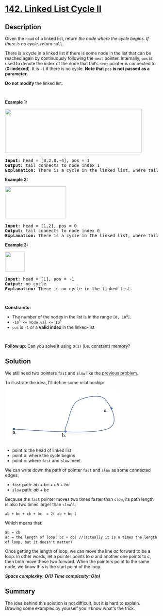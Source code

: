 # [142. Linked List Cycle II](https://leetcode.com/problems/linked-list-cycle-ii/)

## Description

<div class="content__u3I1 question-content__JfgR"><div><p>Given the <code>head</code> of a linked list, return <em>the node where the cycle begins. If there is no cycle, return </em><code>null</code>.</p>

<p>There is a cycle in a linked list if there is some node in the list that can be reached again by continuously following the <code>next</code> pointer. Internally, <code>pos</code> is used to denote the index of the node that tail's <code>next</code> pointer is connected to (<strong>0-indexed</strong>). It is <code>-1</code> if there is no cycle. <strong>Note that</strong> <code>pos</code> <strong>is not passed as a parameter</strong>.</p>

<p><strong>Do not modify</strong> the linked list.</p>

<p>&nbsp;</p>
<p><strong>Example 1:</strong></p>
<img alt="" src="https://assets.leetcode.com/uploads/2018/12/07/circularlinkedlist.png" style="height: 145px; width: 450px;">
<pre><strong>Input:</strong> head = [3,2,0,-4], pos = 1
<strong>Output:</strong> tail connects to node index 1
<strong>Explanation:</strong> There is a cycle in the linked list, where tail connects to the second node.
</pre>

<p><strong>Example 2:</strong></p>
<img alt="" src="https://assets.leetcode.com/uploads/2018/12/07/circularlinkedlist_test2.png" style="height: 105px; width: 201px;">
<pre><strong>Input:</strong> head = [1,2], pos = 0
<strong>Output:</strong> tail connects to node index 0
<strong>Explanation:</strong> There is a cycle in the linked list, where tail connects to the first node.
</pre>

<p><strong>Example 3:</strong></p>
<img alt="" src="https://assets.leetcode.com/uploads/2018/12/07/circularlinkedlist_test3.png" style="height: 65px; width: 65px;">
<pre><strong>Input:</strong> head = [1], pos = -1
<strong>Output:</strong> no cycle
<strong>Explanation:</strong> There is no cycle in the linked list.
</pre>

<p>&nbsp;</p>
<p><strong>Constraints:</strong></p>

<ul>
	<li>The number of the nodes in the list is in the range <code>[0, 10<sup>4</sup>]</code>.</li>
	<li><code>-10<sup>5</sup> &lt;= Node.val &lt;= 10<sup>5</sup></code></li>
	<li><code>pos</code> is <code>-1</code> or a <strong>valid index</strong> in the linked-list.</li>
</ul>

<p>&nbsp;</p>
<p><strong>Follow up:</strong> Can you solve it using <code>O(1)</code> (i.e. constant) memory?</p>
</div></div>

## Solution
We still need two pointers `fast` and `slow` like the [previous problem](https://github.com/BlueBug12/LeetCode-Solution/tree/master/%230141_LinkedListCycle).

To illustrate the idea, I'll define some relationship:

![picture](./picture.PNG)
* point a: the head of linked list
* point b: where the cycle begins
* point c: where `fast` and `slow` meet

We can write down the path of pointer `fast` and `slow` as some connected edges:
* `fast` path: _ab_ + _bc_ + _cb_ + _bc_
* `slow` path: _ab_ + _bc_

Because the `fast` pointer moves two times faster than `slow`, its path length is also two times larger than `slow`'s:
```
ab + bc + cb + bc  = 2( ab + bc )
```
Which means that:
```
ab = cb
ac = the length of loop( bc + cb) //(actually it is n times the length of loop, but it doesn't matter)
```

Once getting the length of loop, we can move the line _ac_ forward to be a loop. In other words, let a pointer points to _a_ and another one points to _c_, then both move these two forward. When the pointers point to the same node, we know this is the start point of the loop.


_**Space complexity: O(1)**_
_**Time complexity: O(n)**_

## Summary
The idea behind this solution is not difficult, but it is hard to explain. Drawing some examples by yourself you'll know what's the trick.
